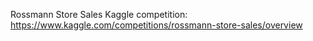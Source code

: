 Rossmann Store Sales Kaggle competition: https://www.kaggle.com/competitions/rossmann-store-sales/overview
